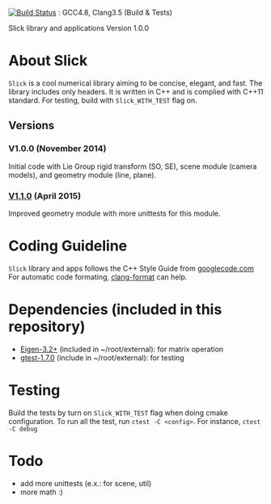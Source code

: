 
[![Build Status](https://travis-ci.org/williammc/Slick.svg?branch=master)](https://travis-ci.org/williammc/Slick) : GCC4.8, Clang3.5 (Build & Tests)

Slick library and applications
Version 1.0.0

# About Slick 
`Slick` is a cool numerical library aiming to be concise, elegant, and fast.
The library includes only headers.
It is written in C++ and is complied with C++11 standard.
For testing, build with `Slick_WITH_TEST` flag on.

## Versions

### V1.0.0 (November 2014)
Initial code with Lie Group rigid transform (SO, SE), scene module (camera models), and geometry module (line, plane).

### [V1.1.0](https://github.com/williammc/Slick/releases/tag/v1.1) (April 2015)
Improved geometry module with more unittests for this module.


# Coding Guideline
`Slick` library and apps follows the C++ Style Guide from [googlecode.com](http://google-styleguide.googlecode.com/svn/trunk/cppguide.xml)
For automatic code formating,  [clang-format](http://clang.llvm.org/docs/ClangFormat.html) can help.

# Dependencies (included in this repository)
- [Eigen-3.2+](www.eigen.tuxfamily.org) (included in ~/root/external): for matrix operation
- [gtest-1.7.0](code.google.com/p/googletest) (include in ~/root/external): for testing

# Testing
Build the tests by turn on `Slick_WITH_TEST` flag when doing cmake configuration.
To run all the test, run `ctest -C <config>`.
For instance, `ctest -C debug`

# Todo
- add more unittests (e.x.: for scene, util)
- more math :)
